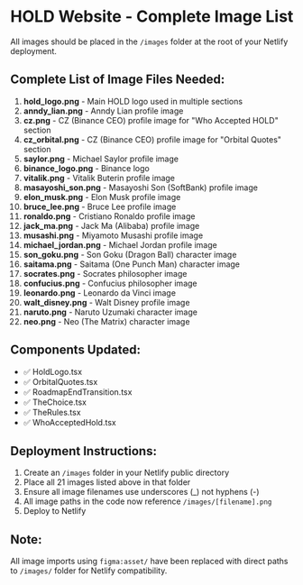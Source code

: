 # HOLD Website - Complete Image List

All images should be placed in the `/images` folder at the root of your Netlify deployment.

## Complete List of Image Files Needed:

1. **hold_logo.png** - Main HOLD logo used in multiple sections
2. **anndy_lian.png** - Anndy Lian profile image
3. **cz.png** - CZ (Binance CEO) profile image for "Who Accepted HOLD" section
4. **cz_orbital.png** - CZ (Binance CEO) profile image for "Orbital Quotes" section
5. **saylor.png** - Michael Saylor profile image
6. **binance_logo.png** - Binance logo
7. **vitalik.png** - Vitalik Buterin profile image
8. **masayoshi_son.png** - Masayoshi Son (SoftBank) profile image
9. **elon_musk.png** - Elon Musk profile image
10. **bruce_lee.png** - Bruce Lee profile image
11. **ronaldo.png** - Cristiano Ronaldo profile image
12. **jack_ma.png** - Jack Ma (Alibaba) profile image
13. **musashi.png** - Miyamoto Musashi profile image
14. **michael_jordan.png** - Michael Jordan profile image
15. **son_goku.png** - Son Goku (Dragon Ball) character image
16. **saitama.png** - Saitama (One Punch Man) character image
17. **socrates.png** - Socrates philosopher image
18. **confucius.png** - Confucius philosopher image
19. **leonardo.png** - Leonardo da Vinci image
20. **walt_disney.png** - Walt Disney profile image
21. **naruto.png** - Naruto Uzumaki character image
22. **neo.png** - Neo (The Matrix) character image

## Components Updated:

- ✅ HoldLogo.tsx
- ✅ OrbitalQuotes.tsx
- ✅ RoadmapEndTransition.tsx
- ✅ TheChoice.tsx
- ✅ TheRules.tsx
- ✅ WhoAcceptedHold.tsx

## Deployment Instructions:

1. Create an `/images` folder in your Netlify public directory
2. Place all 21 images listed above in that folder
3. Ensure all image filenames use underscores (_) not hyphens (-)
4. All image paths in the code now reference `/images/[filename].png`
5. Deploy to Netlify

## Note:
All image imports using `figma:asset/` have been replaced with direct paths to `/images/` folder for Netlify compatibility.
